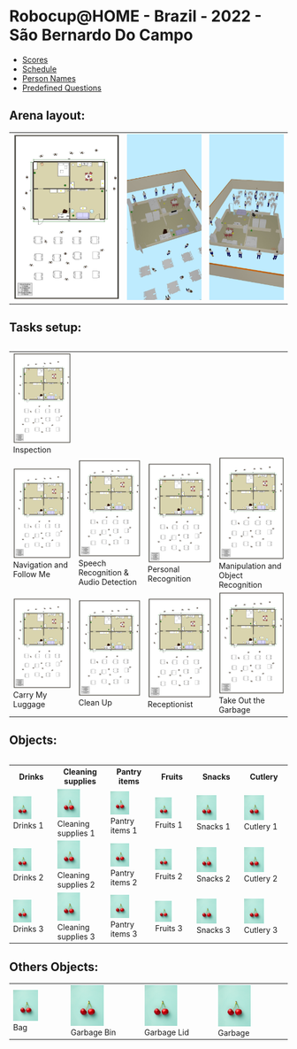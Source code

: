 # Robocup@HOME - Brazil - 2022 - São Bernardo Do Campo

- [Scores](Informações-Names.pdf)
- [Schedule](Informações-Schedule.pdf)
- [Person Names](Informações-Names.pdf)
- [Predefined Questions](Informações-Questions.pdf)

## Arena layout:

<table>
  <tr>
    <td><img src="Arena/arena_2d.jpeg" /></td>
    <td><img src="Arena/arena_3d_1.jpeg" /></td>
    <td><img src="Arena/arena_3d_2.jpeg" /></td>
<table>

## Tasks setup:

<table>
  <tr>
    <td><img src="Arena/arena_2d.jpeg" /><br>Inspection</td>
  </tr>
  <tr>
    <td><img src="Arena/arena_2d.jpeg" /><br>Navigation and Follow Me</td>
    <td><img src="Arena/arena_2d.jpeg" /><br>Speech Recognition & Audio Detection</td>
    <td><img src="Arena/arena_2d.jpeg" /><br>Personal Recognition</td>
    <td><img src="Arena/arena_2d.jpeg" /><br>Manipulation and Object Recognition</td>
  </tr>
  <tr>
    <td><img src="Arena/arena_2d.jpeg" /><br>Carry My Luggage</td>
    <td><img src="Arena/arena_2d.jpeg" /><br>Clean Up</td>
    <td><img src="Arena/arena_2d.jpeg" /><br>Receptionist</td>
    <td><img src="Arena/arena_2d.jpeg" /><br>Take Out the Garbage</td>
  </tr>

<table>

## Objects:

<table>
  <tr>
    <th>Drinks</th>
    <th>Cleaning supplies</th>
    <th>Pantry items</th>
    <th>Fruits</th>
    <th>Snacks</th>
    <th>Cutlery</th>
  </tr>
  <tr>
    <td><img src="Objects/fruit.jpg" width="50%"/><br>Drinks 1</td>
    <td><img src="Objects/fruit.jpg" width="50%"/><br>Cleaning supplies 1</td>
    <td><img src="Objects/fruit.jpg" width="50%"/><br>Pantry items 1</td>
    <td><img src="Objects/fruit.jpg" width="50%"/><br>Fruits 1</td>
    <td><img src="Objects/fruit.jpg" width="50%"/><br>Snacks 1</td>
    <td><img src="Objects/fruit.jpg" width="50%"/><br>Cutlery 1</td>
  </tr>
  <tr>
    <td><img src="Objects/fruit.jpg" width="50%"/><br>Drinks 2</td>
    <td><img src="Objects/fruit.jpg" width="50%"/><br>Cleaning supplies 2</td>
    <td><img src="Objects/fruit.jpg" width="50%"/><br>Pantry items 2</td>
    <td><img src="Objects/fruit.jpg" width="50%"/><br>Fruits 2</td>
    <td><img src="Objects/fruit.jpg" width="50%"/><br>Snacks 2</td>
    <td><img src="Objects/fruit.jpg" width="50%"/><br>Cutlery 2</td>
  </tr>
  <tr>
    <td><img src="Objects/fruit.jpg" width="50%"/><br>Drinks 3</td>
    <td><img src="Objects/fruit.jpg" width="50%"/><br>Cleaning supplies 3</td>
    <td><img src="Objects/fruit.jpg" width="50%"/><br>Pantry items 3</td>
    <td><img src="Objects/fruit.jpg" width="50%"/><br>Fruits 3</td>
    <td><img src="Objects/fruit.jpg" width="50%"/><br>Snacks 3</td>
    <td><img src="Objects/fruit.jpg" width="50%"/><br>Cutlery 3</td>
  </tr>
</table>


## Others Objects:

<table>
  <tr>
    <td><img src="Objects/fruit.jpg" width="50%"/><br>Bag</td>
    <td><img src="Objects/fruit.jpg" width="50%"/><br>Garbage Bin</td>
    <td><img src="Objects/fruit.jpg" width="50%"/><br>Garbage Lid</td>
    <td><img src="Objects/fruit.jpg" width="50%"/><br>Garbage</td>
  </tr>
<table>



